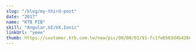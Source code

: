 ```yaml
---
slug: "/blog/my-third-post"
date: "2017"
name: "KTB PIB"
skill: "Angular,UI/UX,Ionic"
linkUrl: "yeee"
thumb: https://customer.ktb.com.tw/new/pic/00/00/01/91-fc1fe6503d4b4266.jpg
---
```

